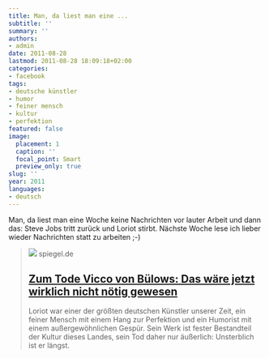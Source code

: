 ```yaml
---
title: Man, da liest man eine ...
subtitle: ''
summary: ''
authors:
- admin
date: 2011-08-28
lastmod: 2011-08-28 18:09:18+02:00
categories:
- facebook
tags:
- deutsche künstler
- humor
- feiner mensch
- kultur
- perfektion
featured: false
image:
  placement: 1
  caption: ''
  focal_point: Smart
  preview_only: true
slug: ''
year: 2011
languages:
- deutsch
---
```


Man, da liest man eine Woche keine Nachrichten vor lauter Arbeit und dann das: Steve Jobs tritt zurück und Loriot stirbt. Nächste Woche lese ich lieber wieder Nachrichten statt zu arbeiten ;-)
> [![](https://cdn.prod.www.spiegel.de/images/eebfb8bf-0001-0004-0000-000000251853_w1200_r1.778_fpx46.2_fpy45.jpg)](http://www.spiegel.de/kultur/tv/0,1518,753576,00.html)
> spiegel.de
> ## [Zum Tode Vicco von Bülows: Das wäre jetzt wirklich nicht nötig gewesen](http://www.spiegel.de/kultur/tv/0,1518,753576,00.html)
>
>Loriot war einer der größten deutschen Künstler unserer Zeit, ein feiner Mensch mit einem Hang zur Perfektion und ein Humorist mit einem außergewöhnlichen Gespür. Sein Werk ist fester Bestandteil der Kultur dieses Landes, sein Tod daher nur äußerlich: Unsterblich ist er längst.